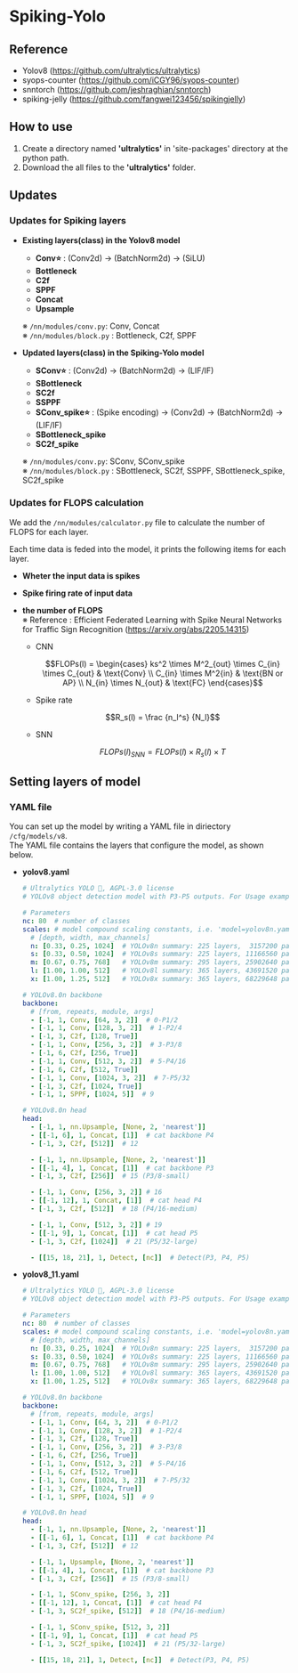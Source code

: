 # Spiking-Yolo
## Reference
* Yolov8 (https://github.com/ultralytics/ultralytics)
* syops-counter (https://github.com/iCGY96/syops-counter)
* snntorch (https://github.com/jeshraghian/snntorch)
* spiking-jelly (https://github.com/fangwei123456/spikingjelly)
  
## How to use
1. Create a directory named **'ultralytics'** in 'site-packages' directory at the python path.
2. Download the all files to the **'ultralytics'** folder.
   
## Updates
### Updates for Spiking layers
  * **Existing layers(class) in the Yolov8 model**
    * **Conv⭐️** : (Conv2d) -> (BatchNorm2d) -> (SiLU)
    * **Bottleneck**
    * **C2f**
    * **SPPF**
    * **Concat**
    * **Upsample**
      
    ※ `/nn/modules/conv.py`: Conv, Concat  
    ※ `/nn/modules/block.py` : Bottleneck, C2f, SPPF
  
  * **Updated layers(class) in the Spiking-Yolo model**
    * **SConv⭐️** : (Conv2d) -> (BatchNorm2d) -> (LIF/IF)
    * **SBottleneck**
    * **SC2f**
    * **SSPPF**
    * **SConv_spike⭐️** : (Spike encoding) -> (Conv2d) -> (BatchNorm2d) -> (LIF/IF)
    * **SBottleneck_spike**
    * **SC2f_spike**
      
    ※ `/nn/modules/conv.py`: SConv, SConv_spike  
    ※ `/nn/modules/block.py` : SBottleneck, SC2f, SSPPF, SBottleneck_spike, SC2f_spike

### Updates for FLOPS calculation
We add the `/nn/modules/calculator.py` file to calculate the number of FLOPS for each layer. 

Each time data is feded into the model, it prints the following items for each layer.
* **Wheter the input data is spikes**
* **Spike firing rate of input data**
* **the number of FLOPS**  
  ※ Reference : Efficient Federated Learning with Spike Neural Networks for Traffic Sign Recognition
(https://arxiv.org/abs/2205.14315)

  * CNN
    ```math
    FLOPs(l) = \begin{cases}
        ks^2 \times M^2_{out} \times C_{in} \times C_{out} & \text{Conv} \\
        C_{in} \times M^2{in} & \text{BN or AP} \\
        N_{in} \times N_{out} & \text{FC}
      \end{cases}
    ```
    
  * Spike rate
    ```math
    R_s(l) = \frac {n_l^s} {N_l}
    ```
    
  * SNN
    ```math
    FLOPs(l)_{SNN} = FLOPs(l) \times R_s(l) \times T
    ```
 
## Setting layers of model
### YAML file
You can set up the model by writing a YAML file in diriectory `/cfg/models/v8`.  
The YAML file contains the layers that configure the model, as shown below.  

* **yolov8.yaml**
  ```yaml
  # Ultralytics YOLO 🚀, AGPL-3.0 license
  # YOLOv8 object detection model with P3-P5 outputs. For Usage examples see https://docs.ultralytics.com/tasks/detect
  
  # Parameters
  nc: 80  # number of classes
  scales: # model compound scaling constants, i.e. 'model=yolov8n.yaml' will call yolov8.yaml with scale 'n'
    # [depth, width, max_channels]
    n: [0.33, 0.25, 1024]  # YOLOv8n summary: 225 layers,  3157200 parameters,  3157184 gradients,   8.9 GFLOPs
    s: [0.33, 0.50, 1024]  # YOLOv8s summary: 225 layers, 11166560 parameters, 11166544 gradients,  28.8 GFLOPs
    m: [0.67, 0.75, 768]   # YOLOv8m summary: 295 layers, 25902640 parameters, 25902624 gradients,  79.3 GFLOPs
    l: [1.00, 1.00, 512]   # YOLOv8l summary: 365 layers, 43691520 parameters, 43691504 gradients, 165.7 GFLOPs
    x: [1.00, 1.25, 512]   # YOLOv8x summary: 365 layers, 68229648 parameters, 68229632 gradients, 258.5 GFLOPs
  
  # YOLOv8.0n backbone
  backbone:
    # [from, repeats, module, args]
    - [-1, 1, Conv, [64, 3, 2]]  # 0-P1/2
    - [-1, 1, Conv, [128, 3, 2]]  # 1-P2/4
    - [-1, 3, C2f, [128, True]]
    - [-1, 1, Conv, [256, 3, 2]]  # 3-P3/8
    - [-1, 6, C2f, [256, True]]
    - [-1, 1, Conv, [512, 3, 2]]  # 5-P4/16
    - [-1, 6, C2f, [512, True]]
    - [-1, 1, Conv, [1024, 3, 2]]  # 7-P5/32
    - [-1, 3, C2f, [1024, True]]
    - [-1, 1, SPPF, [1024, 5]]  # 9
  
  # YOLOv8.0n head
  head:
    - [-1, 1, nn.Upsample, [None, 2, 'nearest']]
    - [[-1, 6], 1, Concat, [1]]  # cat backbone P4
    - [-1, 3, C2f, [512]]  # 12
  
    - [-1, 1, nn.Upsample, [None, 2, 'nearest']]
    - [[-1, 4], 1, Concat, [1]]  # cat backbone P3
    - [-1, 3, C2f, [256]]  # 15 (P3/8-small)
  
    - [-1, 1, Conv, [256, 3, 2]] # 16
    - [[-1, 12], 1, Concat, [1]]  # cat head P4
    - [-1, 3, C2f, [512]]  # 18 (P4/16-medium)
  
    - [-1, 1, Conv, [512, 3, 2]] # 19
    - [[-1, 9], 1, Concat, [1]]  # cat head P5
    - [-1, 3, C2f, [1024]]  # 21 (P5/32-large)
  
    - [[15, 18, 21], 1, Detect, [nc]]  # Detect(P3, P4, P5)
  ```
  
* **yolov8_11.yaml**
  ```yaml
  # Ultralytics YOLO 🚀, AGPL-3.0 license
  # YOLOv8 object detection model with P3-P5 outputs. For Usage examples see https://docs.ultralytics.com/tasks/detect
  
  # Parameters
  nc: 80  # number of classes
  scales: # model compound scaling constants, i.e. 'model=yolov8n.yaml' will call yolov8.yaml with scale 'n'
    # [depth, width, max_channels]
    n: [0.33, 0.25, 1024]  # YOLOv8n summary: 225 layers,  3157200 parameters,  3157184 gradients,   8.9 GFLOPs
    s: [0.33, 0.50, 1024]  # YOLOv8s summary: 225 layers, 11166560 parameters, 11166544 gradients,  28.8 GFLOPs
    m: [0.67, 0.75, 768]   # YOLOv8m summary: 295 layers, 25902640 parameters, 25902624 gradients,  79.3 GFLOPs
    l: [1.00, 1.00, 512]   # YOLOv8l summary: 365 layers, 43691520 parameters, 43691504 gradients, 165.7 GFLOPs
    x: [1.00, 1.25, 512]   # YOLOv8x summary: 365 layers, 68229648 parameters, 68229632 gradients, 258.5 GFLOPs
  
  # YOLOv8.0n backbone
  backbone:
    # [from, repeats, module, args]
    - [-1, 1, Conv, [64, 3, 2]]  # 0-P1/2
    - [-1, 1, Conv, [128, 3, 2]]  # 1-P2/4
    - [-1, 3, C2f, [128, True]]
    - [-1, 1, Conv, [256, 3, 2]]  # 3-P3/8
    - [-1, 6, C2f, [256, True]]
    - [-1, 1, Conv, [512, 3, 2]]  # 5-P4/16
    - [-1, 6, C2f, [512, True]]
    - [-1, 1, Conv, [1024, 3, 2]]  # 7-P5/32
    - [-1, 3, C2f, [1024, True]]
    - [-1, 1, SPPF, [1024, 5]]  # 9
  
  # YOLOv8.0n head
  head:
    - [-1, 1, nn.Upsample, [None, 2, 'nearest']]
    - [[-1, 6], 1, Concat, [1]]  # cat backbone P4
    - [-1, 3, C2f, [512]]  # 12
  
    - [-1, 1, Upsample, [None, 2, 'nearest']]
    - [[-1, 4], 1, Concat, [1]]  # cat backbone P3
    - [-1, 3, C2f, [256]]  # 15 (P3/8-small)
  
    - [-1, 1, SConv_spike, [256, 3, 2]]
    - [[-1, 12], 1, Concat, [1]]  # cat head P4
    - [-1, 3, SC2f_spike, [512]]  # 18 (P4/16-medium)
  
    - [-1, 1, SConv_spike, [512, 3, 2]]
    - [[-1, 9], 1, Concat, [1]]  # cat head P5
    - [-1, 3, SC2f_spike, [1024]]  # 21 (P5/32-large)
  
    - [[15, 18, 21], 1, Detect, [nc]]  # Detect(P3, P4, P5)
  ```

